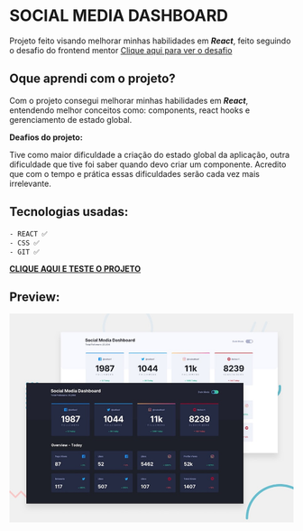 # SOCIAL MEDIA DASHBOARD

Projeto feito visando melhorar minhas habilidades em **_React_**, feito seguindo o desafio do frontend mentor [Clique aqui para ver o desafio](https://www.frontendmentor.io/challenges/social-media-dashboard-with-theme-switcher-6oY8ozp_H)

## **Oque aprendi com o projeto?**

Com o projeto consegui melhorar minhas habilidades em **_React_**, entendendo melhor conceitos como: components, react hooks e gerenciamento de estado global.

**Deafios do projeto:**

Tive como maior dificuldade a criação do estado global da aplicação, outra dificuldade que tive foi saber quando devo criar um componente. Acredito que com o tempo e prática essas dificuldades serão cada vez mais irrelevante.

## **Tecnologias usadas:**

    - REACT ✅
    - CSS ✅
    - GIT ✅

**[CLIQUE AQUI E TESTE O PROJETO](https://social-media-dashboard-iota-blue.vercel.app/)**

## Preview:

![img](./src/images/desktop-preview.jpg)
